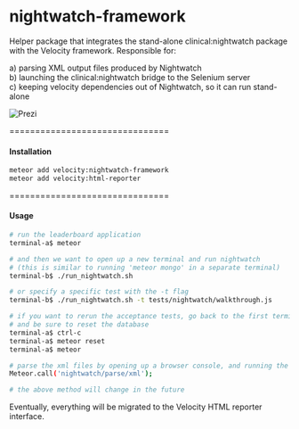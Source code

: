 nightwatch-framework  
====================================

Helper package that integrates the stand-alone clinical:nightwatch package with the Velocity framework.  Responsible for:

a) parsing XML output files produced by Nightwatch  
b) launching the clinical:nightwatch bridge to the Selenium server  
c) keeping velocity dependencies out of Nightwatch, so it can run stand-alone  


![Prezi](http://prezi.com/muvofev3r0n0/?utm_campaign=share&utm_medium=copy&rc=ex0share)  

===============================
#### Installation  

````sh
meteor add velocity:nightwatch-framework  
meteor add velocity:html-reporter    
````

===============================
#### Usage  

````sh
# run the leaderboard application
terminal-a$ meteor

# and then we want to open up a new terminal and run nightwatch
# (this is similar to running 'meteor mongo' in a separate terminal)
terminal-b$ ./run_nightwatch.sh

# or specify a specific test with the -t flag
terminal-b$ ./run_nightwatch.sh -t tests/nightwatch/walkthrough.js

# if you want to rerun the acceptance tests, go back to the first terminal
# and be sure to reset the database
terminal-a$ ctrl-c
terminal-a$ meteor reset
terminal-a$ meteor

# parse the xml files by opening up a browser console, and running the following
Meteor.call('nightwatch/parse/xml');

# the above method will change in the future
````

Eventually, everything will be migrated to the Velocity HTML reporter interface.
